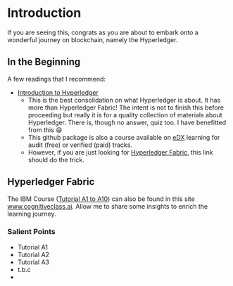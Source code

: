 # Introduction

If you are seeing this, congrats as you are about to embark onto a wonderful journey on blockchain, namely the Hyperledger. 

## In the Beginning

A few readings that I recommend:
*  [Introduction to Hyperledger](https://github.com/hyperledger-archives/education/tree/master/LFS171x) 
    *  This is the best consolidation on what Hyperledger is about. It has more than Hyperledger Fabric! The intent is not to finish this before proceeding but really it is for a quality collection of materials about Hyperledger. There is, though no answer, quiz too. I have benefitted from this :smile:
    *  This github package is also a course available on [eDX](https://www.edx.org/course/introduction-to-hyperledger-blockchain-technologie) learning for audit (free) or verified (paid) tracks. 
    *  However, if you are just looking for [Hyperledger Fabric](https://github.com/tkokhing/fabric), this link should do the trick. 

## Hyperledger Fabric

The IBM Course ([Tutorial A1 to A10](https://cognitiveclass.ai/courses/ibm-blockchain-foundation-dev)) can also be found in this site www.cognitiveclass.ai. Allow me to share some insights to enrich the learning journey. 

### Salient Points 
*  Tutorial A1
*  Tutorial A2
*  Tutorial A3
*  t.b.c
*  

